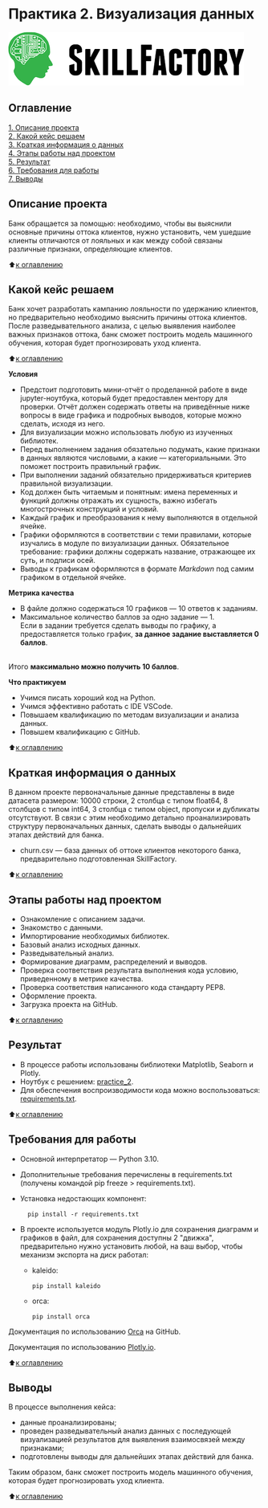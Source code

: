 # Практика 2. Визуализация данных

![SkillFactory](../images/sf_logo.png)

## Оглавление
[1. Описание проекта](https://github.com/costaM705/sf_data_science/tree/main/practice_2/README.md#Описание-проекта)   
[2. Какой кейс решаем](https://github.com/costaM705/sf_data_science/tree/main/practice_2/README.md#Какой-кейс-решаем)   
[3. Краткая информация о данных](https://github.com/costaM705/sf_data_science/tree/main/practice_2/README.md#Краткая-информация-о-данных)   
[4. Этапы работы над проектом](https://github.com/costaM705/sf_data_science/tree/main/practice_2/README.md#Этапы_работы_над_проектом)   
[5. Результат](https://github.com/costaM705/sf_data_science/tree/main/practice_2/README.md#Результат)   
[6. Требования для работы](https://github.com/costaM705/sf_data_science/tree/main/practice_2/README.md#Требования-для-работы)   
[7. Выводы](https://github.com/costaM705/sf_data_science/tree/main/practice_2/README.md#Выводы)   

## Описание проекта
Банк обращается за помощью: необходимо, чтобы вы выяснили основные причины оттока клиентов, нужно установить, чем ушедшие клиенты отличаются от лояльных и как между собой связаны различные признаки, определяющие клиентов.

:arrow_up:[к оглавлению](https://github.com/costaM705/sf_data_science/tree/main/practice_2/README.md#Оглавление)

## Какой кейс решаем
Банк хочет разработать кампанию лояльности по удержанию клиентов, но предварительно необходимо выяснить причины оттока клиентов. После разведывательного анализа, с целью выявления наиболее важных признаков оттока, банк сможет построить модель машинного обучения, которая будет прогнозировать уход клиента.

:arrow_up:[к оглавлению](https://github.com/costaM705/sf_data_science/tree/main/practice_2/README.md#Оглавление)

**Условия**
* Предстоит подготовить мини-отчёт о проделанной работе в виде jupyter-ноутбука, который будет предоставлен ментору для проверки. Отчёт должен содержать ответы на приведённые ниже вопросы в виде графика и подробных выводов, которые можно сделать, исходя из него.
* Для визуализации можно использовать любую из изученных библиотек.
* Перед выполнением задания обязательно подумать, какие признаки в данных являются числовыми, а какие — категориальными. Это поможет построить правильный график.
* При выполнении заданий обязательно придерживаться критериев правильной визуализации.
* Код должен быть читаемым и понятным: имена переменных и функций должны отражать их сущность, важно избегать многострочных конструкций и условий.
* Каждый график и преобразования к нему выполняются в отдельной ячейке.
* Графики оформляются в соответствии с теми правилами, которые изучались в модуле по визуализации данных. Обязательное требование: графики должны содержать название, отражающее их суть, и подписи осей.
* Выводы к графикам оформляются в формате *Markdown* под самим графиком в отдельной ячейке.

**Метрика качества**  
* В файле должно содержаться 10 графиков — 10 ответов к заданиям.
* Максимальное количество баллов за одно задание — 1.<br/>
Если в задании требуется сделать выводы по графику, а предоставляется только график, <b>за данное задание выставляется 0 баллов</b>.<br/>
<br/>
Итого <b>максимально можно получить 10 баллов</b>.<br/>

**Что практикуем**  
* Учимся писать хороший код на Python.
* Учимся эффективно работать с IDE VSCode.
* Повышаем квалификацию по методам визуализации и анализа данных.
* Повышем квалификацию с GitHub.

:arrow_up:[к оглавлению](https://github.com/costaM705/sf_data_science/tree/main/practice_2/README.md#Оглавление)

## Краткая информация о данных
В данном проекте первоначальные данные представлены в виде датасета размером: 10000 строки, 2 столбца с типом float64, 8 столбцов с типом int64, 3 столбца с типом object, пропуски и дубликаты отсутствуют. В связи с этим необходимо детально проанализировать структуру первоначальных данных, сделать выводы о дальнейших этапах действий для банка.

* churn.csv — база данных об оттоке клиентов некоторого банка, предварительно подготовленная SkillFactory.

:arrow_up:[к оглавлению](https://github.com/costaM705/sf_data_science/tree/main/practice_2/README.md#Оглавление)

## Этапы работы над проектом
* Ознакомление с описанием задачи.
* Знакомство с данными.
* Импортирование необходимых библиотек.
* Базовый анализ исходных данных.
* Разведывательный анализ.
* Формирование диаграмм, распределений и выводов.
* Проверка соответствия результата выполнения кода условию, приведенному в метрике качества.
* Проверка соответствия написанного кода стандарту PEP8.
* Оформление проекта.
* Загрузка проекта на GitHub.


:arrow_up:[к оглавлению](https://github.com/costaM705/sf_data_science/tree/main/practice_2/README.md#Оглавление)

## Результат
* В процессе работы использованы библиотеки Matplotlib, Seaborn и Plotly.
* Ноутбук с решением: [practice_2](https://github.com/costaM705/sf_data_science/blob/main/practice_2/practice_2.ipynb).      
* Для обеспечения воспроизводимости кода можно воспользоваться: [requirements.txt](https://github.com/costaM705/sf_data_science/tree/main/practice_2/requirements.txt).

:arrow_up:[к оглавлению](https://github.com/costaM705/sf_data_science/tree/main/practice_2/README.md#Оглавление)

## Требования для работы
* Основной интерпретатор — Python 3.10.
* Дополнительные требования перечислены в requirements.txt (получены командой pip freeze > requirements.txt).
* Установка недостающих компонент:

        pip install -r requirements.txt

* В проекте используется модуль Plotly.io для сохранения диаграмм и графиков в файл, для сохранения доступны 2 "движка", предварительно нужно установить любой, на ваш выбор, чтобы механизм экспорта на диск работал:  
  * kaleido:

        pip install kaleido

  * orca:

        pip install orca   

Документация по использованию [Orca](https://github.com/plotly/orca) на GitHub.   

Документация по использованию [Plotly.io](https://plotly.github.io/plotly.py-docs/generated/plotly.io.write_image.html).   

:arrow_up:[к оглавлению](https://github.com/costaM705/sf_data_science/tree/main/practice_2/README.md#Оглавление)

## Выводы
В процессе выполнения кейса:

* данные проанализированы;
* проведен разведывательный анализ данных с последующей визуализацией результатов для выявления взаимосвязей между признаками;
* подготовлены выводы для дальнейших этапах действий для банка.

Таким образом, банк сможет построить модель машинного обучения, которая будет прогнозировать уход клиента.

:arrow_up:[к оглавлению](https://github.com/costaM705/sf_data_science/tree/main/practice_2/README.md#Оглавление)

